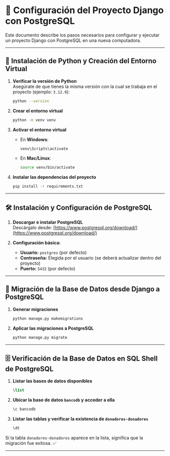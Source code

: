 # 📌 Configuración del Proyecto Django con PostgreSQL

Este documento describe los pasos necesarios para configurar y ejecutar un proyecto Django con PostgreSQL en una nueva computadora.

---

## 🚀 Instalación de Python y Creación del Entorno Virtual

1. **Verificar la versión de Python**  
   Asegúrate de que tienes la misma versión con la cual se trabaja en el proyecto (ejemplo: `3.12.9`):  
   ```bash
   python --version
   ```

2. **Crear el entorno virtual**  
   ```bash
   python -m venv venv
   ```

3. **Activar el entorno virtual**  
   - En **Windows**:
     ```bash
     venv\Scripts\activate
     ```
   - En **Mac/Linux**:
     ```bash
     source venv/bin/activate
     ```

4. **Instalar las dependencias del proyecto**  
   ```bash
   pip install -r requirements.txt
   ```

---

## 🛠️ Instalación y Configuración de PostgreSQL

1. **Descargar e instalar PostgreSQL**  
   Descárgalo desde: [https://www.postgresql.org/download/](https://www.postgresql.org/download/)

2. **Configuración básica:**  
   - **Usuario:** `postgres` (por defecto)  
   - **Contraseña:** Elegida por el usuario (se deberá actualizar dentro del proyecto)  
   - **Puerto:** `5432` (por defecto)  

---

## 📂 Migración de la Base de Datos desde Django a PostgreSQL

1. **Generar migraciones**  
   ```bash
   python manage.py makemigrations
   ```

2. **Aplicar las migraciones a PostgreSQL**  
   ```bash
   python manage.py migrate
   ```

---

## 🗄️ Verificación de la Base de Datos en SQL Shell de PostgreSQL

1. **Listar las bases de datos disponibles**  
   ```sql
   \list
   ```

2. **Ubicar la base de datos `bancodb` y acceder a ella**  
   ```sql
   \c bancodb
   ```

3. **Listar las tablas y verificar la existencia de `donadores-donadores`**  
   ```sql
   \dt
   ```

Si la tabla `donadores-donadores` aparece en la lista, significa que la migración fue exitosa. ✅

---

